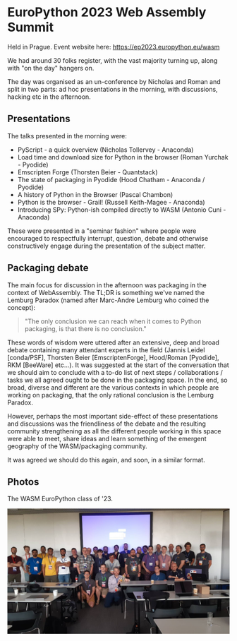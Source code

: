 # EuroPython 2023 Web Assembly Summit

Held in Prague. Event website here: https://ep2023.europython.eu/wasm

We had around 30 folks register, with the vast majority turning up, along with
"on the day" hangers on.

The day was organised as an un-conference by Nicholas and Roman and split in
two parts: ad hoc presentations in the morning, with discussions, hacking etc
in the afternoon.

## Presentations

The talks presented in the morning were:

* PyScript - a quick overview (Nicholas Tollervey - Anaconda)
* Load time and download size for Python in the browser (Roman Yurchak -
  Pyodide)
* Emscripten Forge (Thorsten Beier - Quantstack)
* The state of packaging in Pyodide (Hood Chatham - Anaconda / Pyodide)
* A history of Python in the Browser (Pascal Chambon)
* Python is the browser - Grail! (Russell Keith-Magee - Anaconda)
* Introducing SPy: Python-ish compiled directly to WASM (Antonio Cuni -
  Anaconda)

These were presented in a "seminar fashion" where people were encouraged to
respectfully interrupt, question, debate and otherwise constructively engage
during the presentation of the subject matter.

## Packaging debate

The main focus for discussion in the afternoon was packaging in the context of
WebAssembly. The TL;DR is something we've named the Lemburg Paradox (named
after Marc-Andre Lemburg who coined the concept):

> "The only conclusion we can reach when it comes to Python packaging, is that
> there is no conclusion."

These words of wisdom were uttered after an extensive, deep and broad debate 
containing many attendant experts in the field (Jannis Leidel [conda/PSF],
Thorsten Beier [EmscriptenForge], Hood/Roman [Pyodide], RKM [BeeWare] etc...).
It was suggested at the start of the conversation that we should aim to
conclude with a to-do list of next steps / collaborations / tasks we all agreed
ought to be done in the packaging space. In the end, so broad, diverse and
different are the various contexts in which people are working on packaging,
that the only rational conclusion is the Lemburg Paradox.

However, perhaps the most important side-effect of these presentations and
discussions was the friendliness of the debate and the resulting community
strengthening as all the different people working in this space were able to
meet, share ideas and learn something of the emergent geography of the
WASM/packaging community.

It was agreed we should do this again, and soon, in a similar format.

## Photos

The WASM EuroPython class of '23.

![The WASM EuroPython class of '23](wasm_europython2023.jpeg "The WASM EuroPython class of '23")
